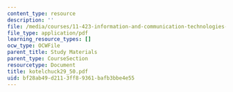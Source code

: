 ```yaml
---
content_type: resource
description: ''
file: /media/courses/11-423-information-and-communication-technologies-in-community-development-spring-2004/bf28ab49d2113ff89361bafb3bbe4e55_kotelchuck29_50.pdf
file_type: application/pdf
learning_resource_types: []
ocw_type: OCWFile
parent_title: Study Materials
parent_type: CourseSection
resourcetype: Document
title: kotelchuck29_50.pdf
uid: bf28ab49-d211-3ff8-9361-bafb3bbe4e55
---
```

